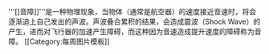 '''[[音障]]'''是一种物理现象，当物体（通常是航空器）的速度接近音速时，将会逐渐追上自己发出的声波。声波叠合累积的结果，会造成震波（Shock Wave）的产生，进而对飞行器的加速产生障碍，而这种因为音速造成提升速度的障碍称为音障。
<noinclude>[[Category:每周图片模板]]</noinclude>